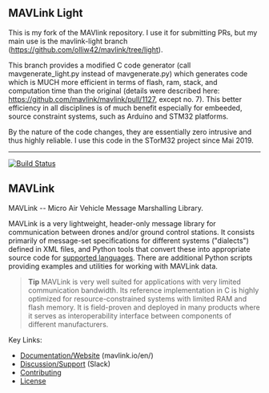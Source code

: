 ## MAVLink Light ##

This is my fork of the MAVlink repository. I use it for submitting PRs, but my main use is the mavlink-light branch (https://github.com/olliw42/mavlink/tree/light).

This branch provides a modified C code generator (call mavgenerate_light.py instead of mavgenerate.py) which generates code which is MUCH more efficient in terms of flash, ram, stack, and computation time than the original (details were described here: https://github.com/mavlink/mavlink/pull/1127, except no. 7). This better efficiency in all disciplines is of much benefit especially for embeeded, source constraint systems, such as Arduino and STM32 platforms. 

By the nature of the code changes, they are essentially zero intrusive and thus highly reliable. I use this code in the STorM32 project since Mai 2019.

---

[![Build Status](https://github.com/mavlink/mavlink/workflows/Test%20and%20deploy/badge.svg)](https://github.com/mavlink/mavlink/actions?query=branch%3Amaster)
## MAVLink ##

MAVLink -- Micro Air Vehicle Message Marshalling Library.

MAVLink is a very lightweight, header-only message library for communication between drones and/or ground control stations. It consists primarily of message-set specifications for different systems ("dialects") defined in XML files, and Python tools that convert these into appropriate source code for [supported languages](https://mavlink.io/en/#supported_languages). There are additional Python scripts providing examples and utilities for working with MAVLink data.

> **Tip** MAVLink is very well suited for applications with very limited communication bandwidth. Its reference implementation in C is highly optimized for resource-constrained systems with limited RAM and flash memory. It is field-proven and deployed in many products where it serves as interoperability interface between components of different manufacturers.

Key Links:
* [Documentation/Website](https://mavlink.io/en/) (mavlink.io/en/)
* [Discussion/Support](https://mavlink.io/en/#support) (Slack)
* [Contributing](https://mavlink.io/en/contributing/contributing.html)
* [License](https://mavlink.io/en/#license)
